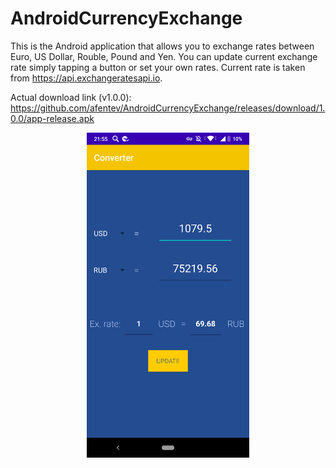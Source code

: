 # AndroidCurrencyExchange
This is the Android application that allows you to exchange rates between Euro, US Dollar, Rouble, Pound and Yen.
You can update current exchange rate simply tapping a button or set your own rates. Current rate is taken from https://api.exchangeratesapi.io.

Actual download link (v1.0.0): https://github.com/afentev/AndroidCurrencyExchange/releases/download/1.0.0/app-release.apk

<p align="center">
  <img src="https://github.com/afentev/AndroidCurrencyExchange/blob/master/image.png" width="260">
</p>
